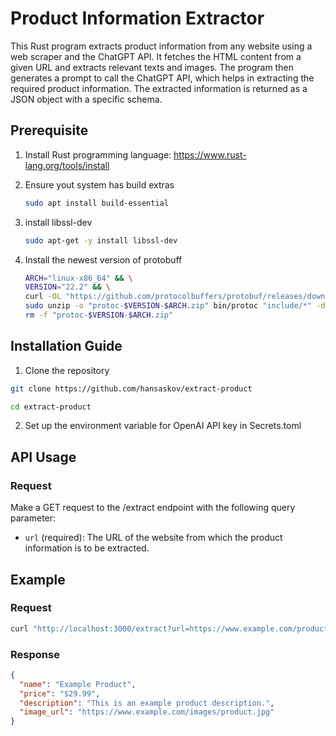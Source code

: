 # Product Information Extractor

This Rust program extracts product information from any website using a web scraper and the ChatGPT API. It fetches the HTML content from a given URL and extracts relevant texts and images. The program then generates a prompt to call the ChatGPT API, which helps in extracting the required product information. The extracted information is returned as a JSON object with a specific schema.




## Prerequisite


1. Install Rust programming language: https://www.rust-lang.org/tools/install

2. Ensure yout system has build extras
    ```bash
    sudo apt install build-essential
    ```

3. install libssl-dev
    ```bash
    sudo apt-get -y install libssl-dev
    ```

4. Install the newest version of protobuff
    ```bash
    ARCH="linux-x86_64" && \
    VERSION="22.2" && \
    curl -OL "https://github.com/protocolbuffers/protobuf/releases/download/v$VERSION/protoc-$VERSION-$ARCH.zip" && \
    sudo unzip -o "protoc-$VERSION-$ARCH.zip" bin/protoc "include/*" -d /usr/local && \
    rm -f "protoc-$VERSION-$ARCH.zip"
    ```


## Installation Guide
1. Clone the repository
```bash
git clone https://github.com/hansaskov/extract-product
```
```bash
cd extract-product
```
2. Set up the environment variable for OpenAI API key in Secrets.toml

## API Usage
### Request
Make a GET request to the /extract endpoint with the following query parameter:
- `url` (required): The URL of the website from which the product information is to be extracted.
## Example
### Request
```sh
curl "http://localhost:3000/extract?url=https://www.example.com/product"
```
### Response
```json
{
  "name": "Example Product",
  "price": "$29.99",
  "description": "This is an example product description.",
  "image_url": "https://www.example.com/images/product.jpg"
}

```


